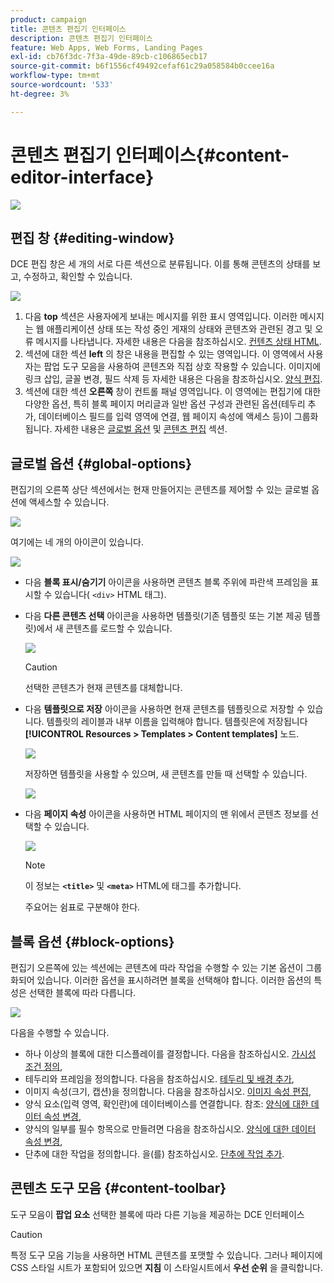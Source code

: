 ```yaml
---
product: campaign
title: 콘텐츠 편집기 인터페이스
description: 콘텐츠 편집기 인터페이스
feature: Web Apps, Web Forms, Landing Pages
exl-id: cb76f3dc-7f3a-49de-89cb-c106865ecb17
source-git-commit: b6f1556cf49492cefaf61c29a058584b0ccee16a
workflow-type: tm+mt
source-wordcount: '533'
ht-degree: 3%

---
```


# 콘텐츠 편집기 인터페이스{#content-editor-interface}

![](../../assets/common.svg)

## 편집 창 {#editing-window}

DCE 편집 창은 세 개의 서로 다른 섹션으로 분류됩니다. 이를 통해 콘텐츠의 상태를 보고, 수정하고, 확인할 수 있습니다.

![](assets/dce_decoupe_window_nb.png)

1. 다음 **top** 섹션은 사용자에게 보내는 메시지를 위한 표시 영역입니다. 이러한 메시지는 웹 애플리케이션 상태 또는 작성 중인 게재의 상태와 콘텐츠와 관련된 경고 및 오류 메시지를 나타냅니다. 자세한 내용은 다음을 참조하십시오. [컨텐츠 상태 HTML](content-editing-best-practices.md#html-content-statuses).
1. 섹션에 대한 섹션 **left** 의 창은 내용을 편집할 수 있는 영역입니다. 이 영역에서 사용자는 팝업 도구 모음을 사용하여 콘텐츠와 직접 상호 작용할 수 있습니다. 이미지에 링크 삽입, 글꼴 변경, 필드 삭제 등 자세한 내용은 다음을 참조하십시오. [양식 편집](editing-content.md#editing-forms).
1. 섹션에 대한 섹션 **오른쪽** 창이 컨트롤 패널 영역입니다. 이 영역에는 편집기에 대한 다양한 옵션, 특히 블록 페이지 머리글과 일반 옵션 구성과 관련된 옵션(테두리 추가, 데이터베이스 필드를 입력 영역에 연결, 웹 페이지 속성에 액세스 등)이 그룹화됩니다. 자세한 내용은 [글로벌 옵션](#global-options) 및 [콘텐츠 편집](editing-content.md) 섹션.

## 글로벌 옵션 {#global-options}

편집기의 오른쪽 상단 섹션에서는 현재 만들어지는 콘텐츠를 제어할 수 있는 글로벌 옵션에 액세스할 수 있습니다.

![](assets/dce_global_options.png)

여기에는 네 개의 아이콘이 있습니다.

![](assets/dce_icons_sidebar.png)

* 다음 **블록 표시/숨기기** 아이콘을 사용하면 콘텐츠 블록 주위에 파란색 프레임을 표시할 수 있습니다( `<div>` HTML 태그).

* 다음 **다른 콘텐츠 선택** 아이콘을 사용하면 템플릿(기존 템플릿 또는 기본 제공 템플릿)에서 새 콘텐츠를 로드할 수 있습니다.

   ![](assets/dce_popup_templatechoice.png)

   >[!CAUTION]
   >
   >선택한 콘텐츠가 현재 콘텐츠를 대체합니다.

* 다음 **템플릿으로 저장** 아이콘을 사용하면 현재 콘텐츠를 템플릿으로 저장할 수 있습니다. 템플릿의 레이블과 내부 이름을 입력해야 합니다. 템플릿은에 저장됩니다 **[!UICONTROL Resources > Templates > Content templates]** 노드.

   ![](assets/dce_popup_savetemplate.png)

   저장하면 템플릿을 사용할 수 있으며, 새 콘텐츠를 만들 때 선택할 수 있습니다.

   ![](assets/dce_create_fromtemplate.png)

* 다음 **페이지 속성** 아이콘을 사용하면 HTML 페이지의 맨 위에서 콘텐츠 정보를 선택할 수 있습니다.

   ![](assets/dce_popup_headerhtml.png)

   >[!NOTE]
   >
   >이 정보는 **`<title>`** 및 **`<meta>`** HTML에 태그를 추가합니다.
   >
   >주요어는 쉼표로 구분해야 한다.

## 블록 옵션 {#block-options}

편집기 오른쪽에 있는 섹션에는 콘텐츠에 따라 작업을 수행할 수 있는 기본 옵션이 그룹화되어 있습니다. 이러한 옵션을 표시하려면 블록을 선택해야 합니다. 이러한 옵션의 특성은 선택한 블록에 따라 다릅니다.

![](assets/dce_right_section.png)

다음을 수행할 수 있습니다.

* 하나 이상의 블록에 대한 디스플레이를 결정합니다. 다음을 참조하십시오. [가시성 조건 정의](editing-content.md#defining-a-visibility-condition),
* 테두리와 프레임을 정의합니다. 다음을 참조하십시오. [테두리 및 배경 추가](editing-content.md#adding-a-border-and-background),
* 이미지 속성(크기, 캡션)을 정의합니다. 다음을 참조하십시오. [이미지 속성 편집](editing-content.md#editing-image-properties),
* 양식 요소(입력 영역, 확인란)에 데이터베이스를 연결합니다. 참조: [양식에 대한 데이터 속성 변경](editing-content.md#changing-the-data-properties-for-a-form),
* 양식의 일부를 필수 항목으로 만들려면 다음을 참조하십시오. [양식에 대한 데이터 속성 변경](editing-content.md#changing-the-data-properties-for-a-form),
* 단추에 대한 작업을 정의합니다. 을(를) 참조하십시오. [단추에 작업 추가](editing-content.md#adding-an-action-to-a-button).

## 콘텐츠 도구 모음 {#content-toolbar}

도구 모음이 **팝업 요소** 선택한 블록에 따라 다른 기능을 제공하는 DCE 인터페이스

>[!CAUTION]
>
>특정 도구 모음 기능을 사용하면 HTML 콘텐츠를 포맷할 수 있습니다. 그러나 페이지에 CSS 스타일 시트가 포함되어 있으면 **지침** 이 스타일시트에서 **우선 순위** 을 클릭합니다.
